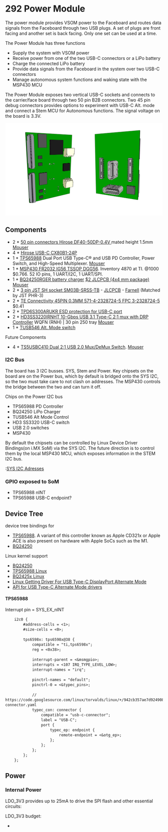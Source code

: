 # 292 Power Module

The power module provides VSOM power to the Faceboard and routes data signals from the Faceboard through two USB plugs. A set of plugs are front facing and another set is back facing. Only one set can be used at a time.

The Power Module has three functions
- Supply the system with VSOM power
- Receive power from one of the two USB-C connectors or a LiPo battery
- Charge the connected LiPo battery
- Provide data signals from the Faceboard in the system over two USB-C connectors
- Manage autonomous system functions and waking state with the MSP430 MCU

The Power Module exposes two vertical USB-C sockets and connects to the carrier/face board through two 50 pin B2B connectors.
Two 45 pin debug connectors provides options to experiment with USB-C Alt. mode and connect a Stem MCU for Autonomous functions.
The signal voltage on the board is 3.3V.

![Ziloo 801 T-USB Board](./T-USB-board.png)


## Components

- 2 * [50 pin connectors Hirose DF40-50DP-0.4V ](https://www.hirose.com/en/product/p/CL0684-4014-0-51) mated height 1.5mm [Mouser](https://www.mouser.ch/ProductDetail/Hirose-Connector/DF40C-50DP-04V51?qs=sGAEpiMZZMthaSLPVp%252B4asSF8eu6nRoehAaVBEWyQ6A%3D)
- 4 * [Hirose USB-C CX80B1-24P](https://www.hirose.com/product/p/CL0480-0625-0-00)
- 1 * [TPS65988](https://www.ti.com/product/TPS65988?keyMatch=TPS65988&tisearch=search-everything&usecase=GPN) Dual Port USB Type-C® and USB PD Controller, Power Switch, and High-Speed Multiplexer. [Mouser](https://www.mouser.ch/ProductDetail/Texas-Instruments/TPS65988DJRSHR?qs=sGAEpiMZZMv0NwlthflBiyrCPYKWtEb9w8lmLVKGFHI%3D)
- 1 * [MSP430 FR2032 IG56 TSSOP DGG56](https://www.ti.com/product/MSP430FR2032#tech-docs). Inventory 4870 at TI. @1000 $0.766. 52 IO pins, 1 UART/I2C, 1 UART/SPI.
- 1 * [BQ24250RGER battery charger](https://www.ti.com/product/BQ24250)  [$2 JLCPCB (4x4 mm package)](https://jlcpcb.com/parts/componentSearch?isSearch=true&searchTxt=BQ24250) [Mouser](https://www.mouser.ch/ProductDetail/Texas-Instruments/BQ24250RGER?qs=VqERlb%252BKohfBI76g9iGg8g%3D%3D)
- 2 * [3 pin JST SH socket SM03B-SRSS-TB](https://www.jst-mfg.com/product/detail_e.php?series=231) - [JLCPCB](https://jlcpcb.com/parts/componentSearch?isSearch=true&searchTxt=SM03B-SRSS-TB) - [Farnell](https://ch.farnell.com/jst-japan-solderless-terminals/sm03b-srss-tb-lf-sn/stecker-90-3kont/dp/1679118?CMP=GRHB-SF-OEM) (Matched by JST PHR-3)
- 2 * [TE Connectivity 45PIN 0.3MM 571-4-2328724-5 FPC 3-2328724-5](https://www.te.com/usa-en/product-4-2328724-5.html) $0.41
- 2 * [TPD6S300ARUKR ESD protection for USB-C port](https://www.ti.com/product/TPD6S300A/part-details/TPD6S300ARUKR)
- 2 * [HD3SS3220IRNHT  10-Gbps USB 3.1 Type-C 2:1 mux with DRP Controller](https://www.ti.com/product/HD3SS3220/part-details/HD3SS3220IRNHT) WQFN (RNH) | 30 pin 250 tray [Mouser](https://www.mouser.ch/ProductDetail/Texas-Instruments/HD3SS3220IRNHR?qs=sGAEpiMZZMsyYdr3R27aV4Thfeh8oIeSp2btOUhwC5A%3D)
- 1 * [TUSB546 Alt. Mode switch]()

Future Components

- 4 * [TS5USBC410 Dual 2:1 USB 2.0 Mux/DeMux Switch](../datasheets/USB/ts5usbc41.pdf). [Mouser](https://www.mouser.ch/ProductDetail/Texas-Instruments/TS5USBC410IYFFR?qs=sGAEpiMZZMutXGli8Ay4kPB6XEQFysSpdNErqZgdEYs%3D)


### I2C Bus

The board has 3 I2C busses. SYS, Stem and Power. Key chipsets on the board are on the Power bus, which by default is bridged onto the SYS I2C, so the two must take care to not clash on addresses. The MSP430 controls the bridge between the two and can turn it off.

Chips on the Power I2C bus

- TPS65988 PD Controller
- BQ24250 LiPo Charger
- TUSB546 Alt Mode Control
- HD3 SS3320 USB-C switch
- USB 2.0 switches
- MSP430

By default the chipsets can be controlled by Linux Device Driver Bindings(on i.MX SoM) via the SYS I2C.
The future direction is to control them by the local MSP430 MCU, which exposes information in the STEM I2C bus.

:[SYS I2C Adresses](../pinouts/SYS_I2C_ADDRESSES.md)


### GPIO exposed to SoM

- TPS65988 nINT
- TPS65988 USB-C endpoint?


## Device Tree

device tree bindings for

* [TPS65988](https://mjmwired.net/kernel/Documentation/devicetree/bindings/usb/ti,tps6598x.yaml). A variant of this controller known as Apple CD321x or Apple ACE is also present on hardware with Apple SoCs such as the M1.
* [BQ24250](https://mjmwired.net/kernel/Documentation/devicetree/bindings/power/supply/bq24257.txt)

Linux kernel support

- [BQ24250](https://git.kernel.org/pub/scm/linux/kernel/git/torvalds/linux.git/tree/drivers/power/supply/bq24257_charger.c)
- [TPS65988 Linux](https://github.com/torvalds/linux/tree/1bff7d7e8c487b9b0ceab70b43b781f1d45f55eb/drivers/usb/typec/tipd)
- [BQ2425x Linux](https://github.com/torvalds/linux/blob/master/drivers/power/supply/bq24257_charger.c)
- [Linux Getting Driver For USB Type-C DisplayPort Alternate Mode](https://www.phoronix.com/news/Linux-USB-Type-C-Port-DP-Driver)
- [API for USB Type-C Alternate Mode drivers](https://www.kernel.org/doc/html/latest/driver-api/usb/typec_bus.html)


#### TPS65988

Interrupt pin = SYS_EX_nINT

```
    i2c0 {
        #address-cells = <1>;
        #size-cells = <0>;
 
        tps6598x: tps6598x@38 {
            compatible = "ti,tps6598x";
            reg = <0x38>;
 
            interrupt-parent = <&msmgpio>;
            interrupts = <107 IRQ_TYPE_LEVEL_LOW>;
            interrupt-names = "irq";
 
            pinctrl-names = "default";
            pinctrl-0 = <&typec_pins>;
 
            // https://code.googlesource.com/linux/torvalds/linux/+/942cb357ae7d9249088e3687ee6a00ed2745a0c7/Documentation/devicetree/bindings/connector/usb-connector.yaml
            typec_con: connector {
                compatible = "usb-c-connector";
                label = "USB-C";
                port {
                    typec_ep: endpoint {
                        remote-endpoint = <&otg_ep>;
                    };
                };
            };
        };
    };
```


## Power

### Internal Power

LDO_3V3 provides up to 25mA to drive the SPI flash and other essential circuits:

LDO_3V3 budget:

- 

